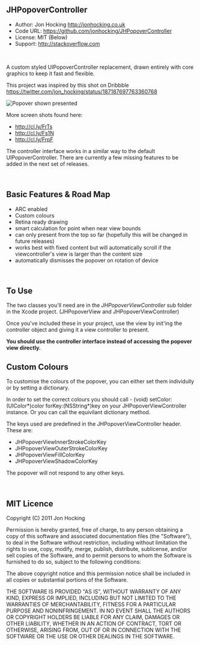 JHPopoverController
-------------------

- Author: Jon Hocking http://jonhocking.co.uk
- Code URL: https://github.com/jonhocking/JHPopoverController
- License: MIT (Below)
- Support: http://stackoverflow.com

<br />

A custom styled UIPopoverController replacement, drawn entirely with core graphics to keep it fast and flexible.

This project was inspired by this shot on Dribbble https://twitter.com/jon_hocking/status/187187697763360768

![Popover shown presented](http://f.cl.ly/items/1F083N1D1I2k0g3b2z1D/JHPopover_1.png)

More screen shots found here:

- http://cl.ly/FrTs
- http://cl.ly/Fs1N
- http://cl.ly/FrpF

The controller interface works in a similar way to the default UIPopoverController. There are currently a few missing features to be added in the next set of releases.
 
 

<br />

Basic Features & Road Map
---------------------------

- ARC enabled
- Custom colours
- Retina ready drawing
- smart calculation for point when near view bounds
- can only present from the top so far (hopefully this will be changed in future releases)
- works best with fixed content but will automatically scroll if the viewcontroller's view is larger than the content size
- automatically dismisses the popover on rotation of device

<br />

To Use
------

The two classes you'll need are in the *JHPopoverViewController* sub folder in the Xcode project. (JHPopoverView and JHPopoverViewController)

Once you've included these in your project, use the view by init'ing the controller object and giving it a view controller to present.

**You should use the controller interface instead of accessing the popover view directly.**

Custom Colours
--------------

To customise the colours of the popover, you can either set them individully or by setting a dictionary.

In order to set the correct colours you should call - (void) setColor:(UIColor*)color forKey:(NSString*)key on your JHPopoverViewController instance. Or you can call the equivilant dictionary method.

The keys used are predefined in the JHPopoverViewController header. These are:

- JHPopoverViewInnerStrokeColorKey
- JHPopoverViewOuterStrokeColorKey
- JHPopoverViewFillColorKey
- JHPopoverViewShadowColorKey

The popover will not respond to any other keys.

<br />

MIT Licence
-----------

Copyright (C) 2011 Jon Hocking

Permission is hereby granted, free of charge, to any person obtaining a copy of
this software and associated documentation files (the "Software"), to deal in
the Software without restriction, including without limitation the rights to
use, copy, modify, merge, publish, distribute, sublicense, and/or sell copies
of the Software, and to permit persons to whom the Software is furnished to do
so, subject to the following conditions:

The above copyright notice and this permission notice shall be included in all
copies or substantial portions of the Software.

THE SOFTWARE IS PROVIDED "AS IS", WITHOUT WARRANTY OF ANY KIND, EXPRESS OR
IMPLIED, INCLUDING BUT NOT LIMITED TO THE WARRANTIES OF MERCHANTABILITY,
FITNESS FOR A PARTICULAR PURPOSE AND NONINFRINGEMENT. IN NO EVENT SHALL THE
AUTHORS OR COPYRIGHT HOLDERS BE LIABLE FOR ANY CLAIM, DAMAGES OR OTHER
LIABILITY, WHETHER IN AN ACTION OF CONTRACT, TORT OR OTHERWISE, ARISING FROM,
OUT OF OR IN CONNECTION WITH THE SOFTWARE OR THE USE OR OTHER DEALINGS IN THE
SOFTWARE.